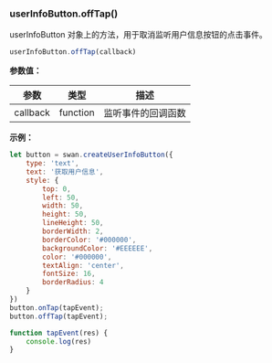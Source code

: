 ### userInfoButton.offTap()

userInfoButton 对象上的方法，用于取消监听用户信息按钮的点击事件。

```js
userInfoButton.offTap(callback)
```
**参数值：**

|参数|类型|描述|
|-|-|-|
|callback|function|监听事件的回调函数|

**示例：**

```js
let button = swan.createUserInfoButton({
    type: 'text',
    text: '获取用户信息',
    style: {
        top: 0,
        left: 50,
        width: 50,
        height: 50,
        lineHeight: 50,
        borderWidth: 2,
        borderColor: '#000000',
        backgroundColor: '#EEEEEE',
        color: '#000000',
        textAlign: 'center',
        fontSize: 16,
        borderRadius: 4
    }
})
button.onTap(tapEvent);
button.offTap(tapEvent);

function tapEvent(res) {
    console.log(res)
}
```